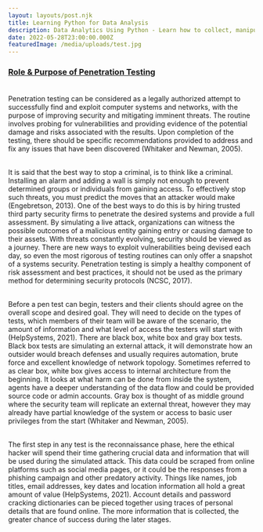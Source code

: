 ```yaml
---
layout: layouts/post.njk
title: Learning Python for Data Analysis
description: Data Analytics Using Python - Learn how to collect, manipulate, and organise data.
date: 2022-05-28T23:00:00.000Z
featuredImage: /media/uploads/test.jpg
---
```


### <u>Role & Purpose of Penetration Testing</u> <br><br>

Penetration testing can be considered as a legally authorized attempt to successfully find and exploit computer systems and networks, with the purpose of improving security and mitigating imminent threats. The routine involves probing for vulnerabilities and providing evidence of the potential damage and risks associated with the results. Upon completion of the testing, there should be specific recommendations provided to address and fix any issues that have been discovered (Whitaker and Newman, 2005).<br><br>


It is said that the best way to stop a criminal, is to think like a criminal. Installing an alarm and adding a wall is simply not enough to prevent determined groups or individuals from gaining access. To effectively stop such threats, you must predict the moves that an attacker would make (Engebretson, 2013). One of the best ways to do this is by hiring trusted third party security firms to penetrate the desired systems and provide a full assessment. By simulating a live attack, organizations can witness the possible outcomes of a malicious entity gaining entry or causing damage to their assets. With threats constantly evolving, security should be viewed as a journey. There are new ways to exploit vulnerabilities being devised each day, so even the most rigorous of testing routines can only offer a snapshot of a systems security. Penetration testing is simply a healthy component of risk assessment and best practices, it should not be used as the primary method for determining security protocols (NCSC, 2017).<br><br>


Before a pen test can begin, testers and their clients should agree on the overall scope and desired goal. They will need to decide on the types of tests, which members of their team will be aware of the scenario, the amount of information and what level of access the testers will start with (HelpSystems, 2021). There are black box, white box and gray box tests. Black box tests are simulating an external attack, it will demonstrate how an outsider would breach defenses and usually requires automation, brute force and excellent knowledge of network topology. Sometimes referred to as clear box, white box gives access to internal architecture from the beginning. It looks at what harm can be done from inside the system, agents have a deeper understanding of the data flow and could be provided source code or admin accounts. Gray box is thought of as middle ground where the security team will replicate an external threat, however they may already have partial knowledge of the system or access to basic user privileges from the start (Whitaker and Newman, 2005).<br><br>


The first step in any test is the reconnaissance phase, here the ethical hacker will spend their time gathering crucial data and information that will be used during the simulated attack. This data could be scraped from online platforms such as social media pages, or it could be the responses from a phishing campaign and other predatory activity. Things like names, job titles, email addresses, key dates and location information all hold a great amount of value (HelpSystems, 2021). Account details and password cracking dictionaries can be pieced together using traces of personal details that are found online. The more information that is collected, the greater chance of success during the later stages.
